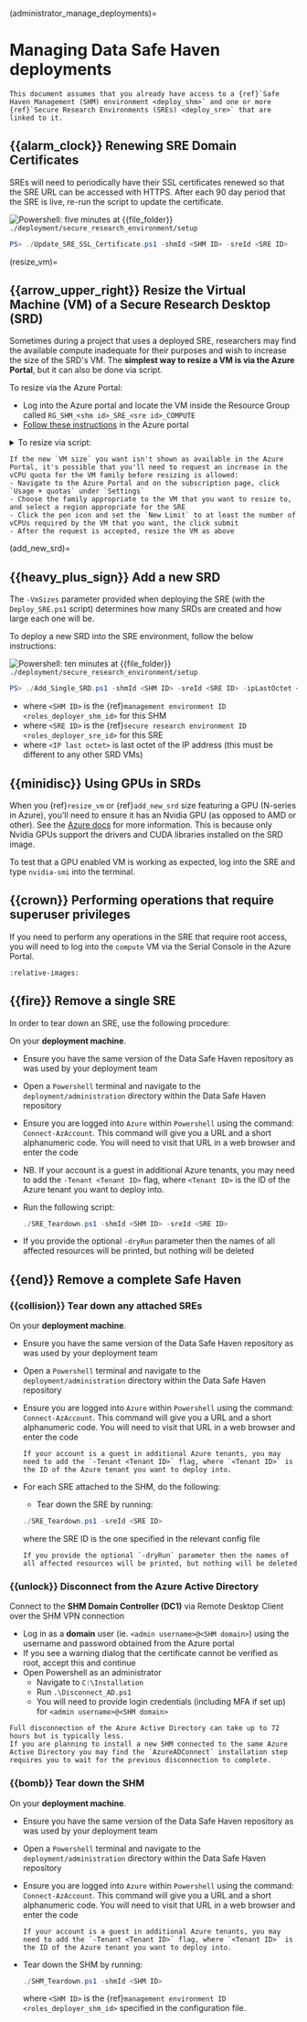 (administrator_manage_deployments)=

# Managing Data Safe Haven deployments

```{important}
This document assumes that you already have access to a {ref}`Safe Haven Management (SHM) environment <deploy_shm>` and one or more {ref}`Secure Research Environments (SREs) <deploy_sre>` that are linked to it.
```

## {{alarm_clock}} Renewing SRE Domain Certificates

SREs will need to periodically have their SSL certificates renewed so that the SRE URL can be accessed with HTTPS. After each 90 day period that the SRE is live, re-run the script to update the certificate.

![Powershell: five minutes](https://img.shields.io/static/v1?style=for-the-badge&logo=powershell&label=local&color=blue&message=ten%20minutes) at {{file_folder}} `./deployment/secure_research_environment/setup`

```powershell
PS> ./Update_SRE_SSL_Certificate.ps1 -shmId <SHM ID> -sreId <SRE ID>
```

(resize_vm)=

## {{arrow_upper_right}} Resize the Virtual Machine (VM) of a Secure Research Desktop (SRD)

Sometimes during a project that uses a deployed SRE, researchers may find the available compute inadequate for their purposes and wish to increase the size of the SRD's VM. The **simplest way to resize a VM is via the Azure Portal**, but it can also be done via script.

To resize via the Azure Portal:

- Log into the Azure portal and locate the VM inside the Resource Group called `RG_SHM_<shm id>_SRE_<sre id>_COMPUTE`
- [Follow these instructions](https://learn.microsoft.com/en-us/azure/virtual-machines/resize-vm?tabs=portal) in the Azure portal

<details>
<summary>
To resize via script:
</summary>

- Log into the Azure portal and locate the VM inside the Resource Group called `RG_SHM_<shm id>_SRE_<sre id>_COMPUTE`
- Make a note of the last octet of the IP address

![Powershell: ten minutes](https://img.shields.io/static/v1?style=for-the-badge&logo=powershell&label=local&color=blue&message=ten%20minutes) at {{file_folder}} `./deployment/secure_research_environment/setup`

```powershell
PS> ./Add_Single_SRD.ps1 -shmId <SHM ID> -sreId <SRE ID> -ipLastOctet <IP last octet> [-vmSize <VM size>] -Upgrade -Force
```

- where `<SHM ID>` is the {ref}`management environment ID <roles_deployer_shm_id>` for this SHM
- where `<SRE ID>` is the {ref}`secure research environment ID <roles_deployer_sre_id>` for this SRE
- where `<IP last octet>` is last octet of the IP address (check what this is in the Azure Portal)
- where `<VM size>` is the new [Azure VM size](https://docs.microsoft.com/en-us/azure/virtual-machines/sizes)
- where `<Upgrade>` is required to ensure the old VM is replaced
- where `<Force>` ensures that `<Upgrade>` works even when the VM is built with the same image

</details>

```{note}
If the new `VM size` you want isn't shown as available in the Azure Portal, it's possible that you'll need to request an increase in the vCPU quota for the VM family before resizing is allowed:
- Navigate to the Azure Portal and on the subscription page, click `Usage + quotas` under `Settings`
- Choose the family appropriate to the VM that you want to resize to, and select a region appropriate for the SRE
- Click the pen icon and set the `New Limit` to at least the number of vCPUs required by the VM that you want, the click submit
- After the request is accepted, resize the VM as above
```

(add_new_srd)=

## {{heavy_plus_sign}} Add a new SRD

The `-VmSizes` parameter provided when deploying the SRE (with the `Deploy_SRE.ps1` script) determines how many SRDs are created and how large each one will be.

To deploy a new SRD into the SRE environment, follow the below instructions:

![Powershell: ten minutes](https://img.shields.io/static/v1?style=for-the-badge&logo=powershell&label=local&color=blue&message=ten%20minutes) at {{file_folder}} `./deployment/secure_research_environment/setup`

```powershell
PS> ./Add_Single_SRD.ps1 -shmId <SHM ID> -sreId <SRE ID> -ipLastOctet <IP last octet> [-vmSize <VM size>]
```

- where `<SHM ID>` is the {ref}`management environment ID <roles_deployer_shm_id>` for this SHM
- where `<SRE ID>` is the {ref}`secure research environment ID <roles_deployer_sre_id>` for this SRE
- where `<IP last octet>` is last octet of the IP address (this must be different to any other SRD VMs)

## {{minidisc}} Using GPUs in SRDs

When you {ref}`resize_vm` or {ref}`add_new_srd` size featuring a GPU (N-series in Azure), you'll need to ensure it has an Nvidia GPU (as opposed to AMD or other).
See the [Azure docs](https://learn.microsoft.com/en-us/azure/virtual-machines/sizes-gpu) for more information.
This is because only Nvidia GPUs support the drivers and CUDA libraries installed on the SRD image.

To test that a GPU enabled VM is working as expected, log into the SRE and type `nvidia-smi` into the terminal.

## {{crown}} Performing operations that require superuser privileges

If you need to perform any operations in the SRE that require root access, you will need to log into the `compute` VM via the Serial Console in the Azure Portal.

```{include} snippets/01_console.partial.md
:relative-images:
```

## {{fire}} Remove a single SRE

In order to tear down an SRE, use the following procedure:

On your **deployment machine**.

- Ensure you have the same version of the Data Safe Haven repository as was used by your deployment team
- Open a `Powershell` terminal and navigate to the `deployment/administration` directory within the Data Safe Haven repository
- Ensure you are logged into `Azure` within `Powershell` using the command: `Connect-AzAccount`. This command will give you a URL and a short alphanumeric code. You will need to visit that URL in a web browser and enter the code
- NB. If your account is a guest in additional Azure tenants, you may need to add the `-Tenant <Tenant ID>` flag, where `<Tenant ID>` is the ID of the Azure tenant you want to deploy into.
- Run the following script:

    ```powershell
    ./SRE_Teardown.ps1 -shmId <SHM ID> -sreId <SRE ID>
    ```

- If you provide the optional `-dryRun` parameter then the names of all affected resources will be printed, but nothing will be deleted

## {{end}} Remove a complete Safe Haven

### {{collision}} Tear down any attached SREs

On your **deployment machine**.

- Ensure you have the same version of the Data Safe Haven repository as was used by your deployment team
- Open a `Powershell` terminal and navigate to the `deployment/administration` directory within the Data Safe Haven repository
- Ensure you are logged into `Azure` within `Powershell` using the command: `Connect-AzAccount`. This command will give you a URL and a short alphanumeric code. You will need to visit that URL in a web browser and enter the code

    ```{attention}
    If your account is a guest in additional Azure tenants, you may need to add the `-Tenant <Tenant ID>` flag, where `<Tenant ID>` is the ID of the Azure tenant you want to deploy into.
    ```

- For each SRE attached to the SHM, do the following:
    - Tear down the SRE by running:

    ```powershell
    ./SRE_Teardown.ps1 -sreId <SRE ID>
    ```

    where the SRE ID is the one specified in the relevant config file

    ```{note}
    If you provide the optional `-dryRun` parameter then the names of all affected resources will be printed, but nothing will be deleted
    ```

### {{unlock}} Disconnect from the Azure Active Directory

Connect to the **SHM Domain Controller (DC1)** via Remote Desktop Client over the SHM VPN connection

- Log in as a **domain** user (ie. `<admin username>@<SHM domain>`) using the username and password obtained from the Azure portal
- If you see a warning dialog that the certificate cannot be verified as root, accept this and continue
- Open Powershell as an administrator
    - Navigate to `C:\Installation`
    - Run `.\Disconnect_AD.ps1`
    - You will need to provide login credentials (including MFA if set up) for `<admin username>@<SHM domain>`

```{attention}
Full disconnection of the Azure Active Directory can take up to 72 hours but is typically less.
If you are planning to install a new SHM connected to the same Azure Active Directory you may find the `AzureADConnect` installation step requires you to wait for the previous disconnection to complete.
```

### {{bomb}} Tear down the SHM

On your **deployment machine**.

- Ensure you have the same version of the Data Safe Haven repository as was used by your deployment team
- Open a `Powershell` terminal and navigate to the `deployment/administration` directory within the Data Safe Haven repository
- Ensure you are logged into `Azure` within `Powershell` using the command: `Connect-AzAccount`. This command will give you a URL and a short alphanumeric code. You will need to visit that URL in a web browser and enter the code

    ```{attention}
    If your account is a guest in additional Azure tenants, you may need to add the `-Tenant <Tenant ID>` flag, where `<Tenant ID>` is the ID of the Azure tenant you want to deploy into.
    ```

- Tear down the SHM by running:

    ```powershell
    ./SHM_Teardown.ps1 -shmId <SHM ID>
    ```

  where `<SHM ID>` is the {ref}`management environment ID <roles_deployer_shm_id>` specified in the configuration file.
